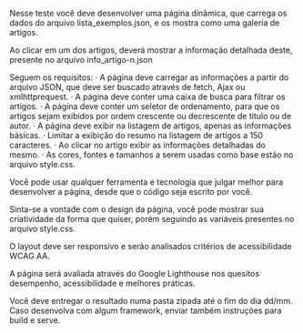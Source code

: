 Nesse teste você deve desenvolver uma página dinâmica, que carrega os dados do arquivo lista_exemplos.json, e os mostra como uma galeria de artigos.

Ao clicar em um dos artigos, deverá mostrar a informação detalhada deste, presente no arquivo info_artigo-n.json

Seguem os requisitos:
· A página deve carregar as informações a partir do arquivo JSON, que deve ser buscado através de fetch, Ajax ou xmlhttprequest.
· A página deve conter uma caixa de busca para filtrar os artigos.
· A página deve conter um seletor de ordenamento, para que os artigos sejam exibidos por ordem crescente ou decrescente de título ou de autor.
· A página deve exibir na listagem de artigos, apenas as informações básicas.
· Limitar a exibição do resumo na listagem de artigos a 150 caracteres.
· Ao clicar no artigo exibir as informações detalhadas do mesmo.
· As cores, fontes e tamanhos a serem usadas como base estão no arquivo style.css.

Você pode usar qualquer ferramenta e tecnologia que julgar melhor para desenvolver a página, desde que o código seja escrito por você.

Sinta-se a vontade com o design da página, você pode mostrar sua criatividade da forma que quiser, porém seguindo as variáveis presentes no arquivo style.css.

O layout deve ser responsivo e serão analisados critérios de acessibilidade WCAG AA.

A página será avaliada através do Google Lighthouse nos quesitos desempenho, acessibilidade e melhores práticas.

Você deve entregar o resultado numa pasta zipada até o fim do dia dd/mm.
Caso desenvolva com algum framework, enviar também instruções para build e serve.
